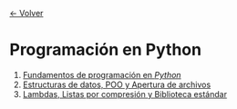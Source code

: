 [<- Volver](../HackingFightClub.md)
# Programación en Python

1. [Fundamentos de programación en *Python*](apuntes/HFC04_09_2024.md)
2. [Estructuras de datos, POO y Apertura de archivos](apuntes/HFC05_09_2024.md)
3. [Lambdas, Listas por compresión y Biblioteca estándar](apuntes/HFC06_09_2024.md)